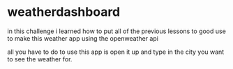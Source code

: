 # weatherdashboard
in this challenge i learned how to put all of the previous lessons to good use to make this weather app using the openweather api

all you have to do to use this app is open it up and type in the city you want to see the weather for.
